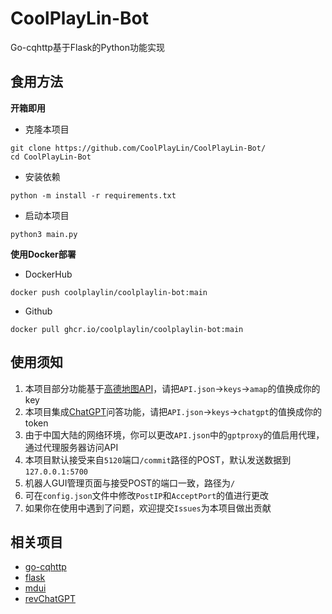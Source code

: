 # CoolPlayLin-Bot
Go-cqhttp基于Flask的Python功能实现

## 食用方法

**开箱即用**

- 克隆本项目
```
git clone https://github.com/CoolPlayLin/CoolPlayLin-Bot/
cd CoolPlayLin-Bot
```

- 安装依赖
```
python -m install -r requirements.txt
```

- 启动本项目
```
python3 main.py
```

**使用Docker部署**

- DockerHub
```
docker push coolplaylin/coolplaylin-bot:main
```
- Github
```
docker pull ghcr.io/coolplaylin/coolplaylin-bot:main
```

## 使用须知

1. 本项目部分功能基于[高德地图API](https://lbs.amap.com/)，请把`API.json`->`keys`->`amap`的值换成你的key
2. 本项目集成[ChatGPT](https://chat.openai.com/chat)问答功能，请把`API.json`->`keys`->`chatgpt`的值换成你的token
3. 由于中国大陆的网络环境，你可以更改`API.json`中的`gptproxy`的值启用代理，通过代理服务器访问API
4. 本项目默认接受来自`5120`端口`/commit`路径的POST，默认发送数据到`127.0.0.1:5700`
5. 机器人GUI管理页面与接受POST的端口一致，路径为`/`
6. 可在`config.json`文件中修改`PostIP`和`AcceptPort`的值进行更改
7. 如果你在使用中遇到了问题，欢迎提交`Issues`为本项目做出贡献

## 相关项目

- [go-cqhttp](https://github.com/Mrs4s/go-cqhttp)
- [flask](https://github.com/pallets/flask)
- [mdui](https://github.com/zdhxiong/mdui)
- [revChatGPT](https://github.com/acheong08/ChatGPT)